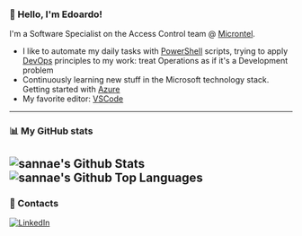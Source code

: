 ### 👋 Hello, I'm Edoardo! 

I'm a Software Specialist on the Access Control team @ [Microntel](https://www.microntel.com).

- I like to automate my daily tasks with [PowerShell](https://github.com/PowerShell/PowerShell) scripts, trying to apply [DevOps](https://cloud.google.com/devops/?hl=en) principles to my work: treat Operations as if it's a Development problem
- Continuously learning new stuff in the Microsoft technology stack. Getting started with [Azure](https://azure.microsoft.com/it-it/)
- My favorite editor: [VSCode](https://github.com/microsoft/vscode)
---

### :bar_chart: My GitHub stats

<img align="center" alt="sannae's Github Stats" src="https://github-readme-stats.vercel.app/api?username=sannae&show_icons=true&count_private=true&theme=dark&include_all_commits=true&line_height=21&cache_seconds=1800"/><img align="center" alt="sannae's Github Top Languages" src="https://github-readme-stats.vercel.app/api/top-langs/?username=sannae&layout=compact&theme=dark"/>
---

### 📢 Contacts

<a href="https://www.linkedin.com/in/edoardosanna" target="_blank"><img src="https://img.shields.io/badge/edoardosanna-blue?style=flat-square&logo=Linkedin&logoColor=white" alt="LinkedIn"></a>
